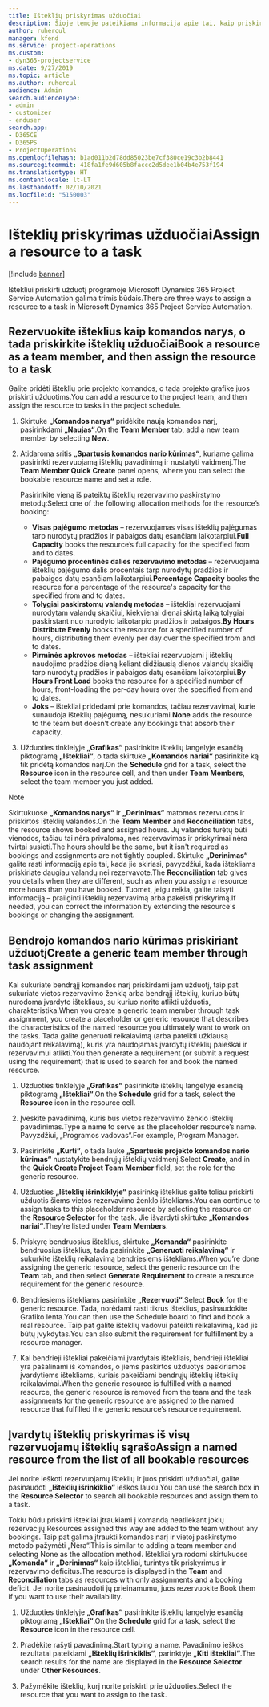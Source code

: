 ```yaml
---
title: Išteklių priskyrimas užduočiai
description: Šioje temoje pateikiama informacija apie tai, kaip priskirti išteklius užduotims.
author: ruhercul
manager: kfend
ms.service: project-operations
ms.custom:
- dyn365-projectservice
ms.date: 9/27/2019
ms.topic: article
ms.author: ruhercul
audience: Admin
search.audienceType:
- admin
- customizer
- enduser
search.app:
- D365CE
- D365PS
- ProjectOperations
ms.openlocfilehash: b1ad011b2d78dd85023be7cf380ce19c3b2b8441
ms.sourcegitcommit: 418fa1fe9d605b8faccc2d5dee1b04b4e753f194
ms.translationtype: HT
ms.contentlocale: lt-LT
ms.lasthandoff: 02/10/2021
ms.locfileid: "5150003"
---
```

# <a name="assign-a-resource-to-a-task"></a><span data-ttu-id="ec821-103">Išteklių priskyrimas užduočiai</span><span class="sxs-lookup"><span data-stu-id="ec821-103">Assign a resource to a task</span></span>

[!include [banner](../includes/psa-now-project-operations.md)]

<span data-ttu-id="ec821-104">Ištekliui priskirti užduotį programoje Microsoft Dynamics 365 Project Service Automation galima trimis būdais.</span><span class="sxs-lookup"><span data-stu-id="ec821-104">There are three ways to assign a resource to a task in Microsoft Dynamics 365 Project Service Automation.</span></span>

## <a name="book-a-resource-as-a-team-member-and-then-assign-the-resource-to-a-task"></a><span data-ttu-id="ec821-105">Rezervuokite išteklius kaip komandos narys, o tada priskirkite išteklių užduočiai</span><span class="sxs-lookup"><span data-stu-id="ec821-105">Book a resource as a team member, and then assign the resource to a task</span></span>

<span data-ttu-id="ec821-106">Galite pridėti išteklių prie projekto komandos, o tada projekto grafike juos priskirti užduotims.</span><span class="sxs-lookup"><span data-stu-id="ec821-106">You can add a resource to the project team, and then assign the resource to tasks in the project schedule.</span></span>

1. <span data-ttu-id="ec821-107">Skirtuke **„Komandos narys“** pridėkite naują komandos narį, pasirinkdami **„Naujas“**.</span><span class="sxs-lookup"><span data-stu-id="ec821-107">On the **Team Member** tab, add a new team member by selecting **New**.</span></span> 

2. <span data-ttu-id="ec821-108">Atidaroma sritis **„Spartusis komandos nario kūrimas“**, kuriame galima pasirinkti rezervuojamą išteklių pavadinimą ir nustatyti vaidmenį.</span><span class="sxs-lookup"><span data-stu-id="ec821-108">The **Team Member Quick Create** panel opens, where you can select the bookable resource name and set a role.</span></span> 

    <span data-ttu-id="ec821-109">Pasirinkite vieną iš pateiktų išteklių rezervavimo paskirstymo metodų:</span><span class="sxs-lookup"><span data-stu-id="ec821-109">Select one of the following allocation methods for the resource’s booking:</span></span>

    - <span data-ttu-id="ec821-110">**Visas pajėgumo metodas** – rezervuojamas visas išteklių pajėgumas tarp nurodytų pradžios ir pabaigos datų esančiam laikotarpiui.</span><span class="sxs-lookup"><span data-stu-id="ec821-110">**Full Capacity** books the resource’s full capacity for the specified from and to dates.</span></span>
    - <span data-ttu-id="ec821-111">**Pajėgumo procentinės dalies rezervavimo metodas** – rezervuojama išteklių pajėgumo dalis procentais tarp nurodytų pradžios ir pabaigos datų esančiam laikotarpiui.</span><span class="sxs-lookup"><span data-stu-id="ec821-111">**Percentage Capacity** books the resource for a percentage of the resource's capacity for the specified from and to dates.</span></span>
    - <span data-ttu-id="ec821-112">**Tolygiai paskirstomų valandų metodas** – ištekliai rezervuojami nurodytam valandų skaičiui, kiekvienai dienai skirtą laiką tolygiai paskirstant nuo nurodyto laikotarpio pradžios ir pabaigos.</span><span class="sxs-lookup"><span data-stu-id="ec821-112">**By Hours Distribute Evenly** books the resource for a specified number of hours, distributing them evenly per day over the specified from and to dates.</span></span>
    - <span data-ttu-id="ec821-113">**Pirminės apkrovos metodas** – ištekliai rezervuojami į išteklių naudojimo pradžios dieną keliant didžiausią dienos valandų skaičių tarp nurodytų pradžios ir pabaigos datų esančiam laikotarpiui.</span><span class="sxs-lookup"><span data-stu-id="ec821-113">**By Hours Front Load** books the resource for a specified number of hours, front-loading the per-day hours over the specified from and to dates.</span></span>
    - <span data-ttu-id="ec821-114">**Joks** – ištekliai pridedami prie komandos, tačiau rezervavimai, kurie sunaudoja išteklių pajėgumą, nesukuriami.</span><span class="sxs-lookup"><span data-stu-id="ec821-114">**None** adds the resource to the team but doesn’t create any bookings that absorb their capacity.</span></span>

3. <span data-ttu-id="ec821-115">Užduoties tinklelyje **„Grafikas“** pasirinkite išteklių langelyje esančią piktogramą **„Ištekliai“**, o tada skirtuke **„Komandos nariai“** pasirinkite ką tik pridėtą komandos narį.</span><span class="sxs-lookup"><span data-stu-id="ec821-115">On the **Schedule** grid for a task, select the **Resource** icon in the resource cell, and then under **Team Members**, select the team member you just added.</span></span> 

> [!NOTE]
> <span data-ttu-id="ec821-116">Skirtukuose **„Komandos narys“** ir **„Derinimas“** matomos rezervuotos ir priskirtos išteklių valandos.</span><span class="sxs-lookup"><span data-stu-id="ec821-116">On the **Team Member** and **Reconciliation** tabs, the resource shows booked and assigned hours.</span></span> <span data-ttu-id="ec821-117">Jų valandos turėtų būti vienodos, tačiau tai nėra privaloma, nes rezervavimas ir priskyrimai nėra tvirtai susieti.</span><span class="sxs-lookup"><span data-stu-id="ec821-117">The hours should be the same, but it isn't required as bookings and assignments are not tightly coupled.</span></span> <span data-ttu-id="ec821-118">Skirtuke **„Derinimas“** galite rasti informaciją apie tai, kada jie skiriasi, pavyzdžiui, kada ištekliams priskiriate daugiau valandų nei rezervavote.</span><span class="sxs-lookup"><span data-stu-id="ec821-118">The **Reconciliation** tab gives you details when they are different, such as when you assign a resource more hours than you have booked.</span></span> <span data-ttu-id="ec821-119">Tuomet, jeigu reikia, galite taisyti informaciją – prailginti išteklių rezervavimą arba pakeisti priskyrimą.</span><span class="sxs-lookup"><span data-stu-id="ec821-119">If needed, you can correct the information by extending the resource's bookings or changing the assignment.</span></span>

## <a name="create-a-generic-team-member-through-task-assignment"></a><span data-ttu-id="ec821-120">Bendrojo komandos nario kūrimas priskiriant užduotį</span><span class="sxs-lookup"><span data-stu-id="ec821-120">Create a generic team member through task assignment</span></span>

<span data-ttu-id="ec821-121">Kai sukuriate bendrąjį komandos narį priskirdami jam užduotį, taip pat sukuriate vietos rezervavimo ženklą arba bendrąjį išteklių, kuriuo būtų nurodoma įvardyto ištekliaus, su kuriuo norite atlikti užduotis, charakteristika.</span><span class="sxs-lookup"><span data-stu-id="ec821-121">When you create a generic team member through task assignment, you create a placeholder or generic resource that describes the characteristics of the named resource you ultimately want to work on the tasks.</span></span> <span data-ttu-id="ec821-122">Tada galite generuoti reikalavimą (arba pateikti užklausą naudojant reikalavimą), kuris yra naudojamas įvardytų išteklių paieškai ir rezervavimui atlikti.</span><span class="sxs-lookup"><span data-stu-id="ec821-122">You then generate a requirement (or submit a request using the requirement) that is used to search for and book the named resource.</span></span>

1. <span data-ttu-id="ec821-123">Užduoties tinklelyje **„Grafikas“** pasirinkite išteklių langelyje esančią piktogramą **„Ištekliai“**.</span><span class="sxs-lookup"><span data-stu-id="ec821-123">On the **Schedule** grid for a task, select the **Resource** icon in the resource cell.</span></span>

2. <span data-ttu-id="ec821-124">Įveskite pavadinimą, kuris bus vietos rezervavimo ženklo išteklių pavadinimas.</span><span class="sxs-lookup"><span data-stu-id="ec821-124">Type a name to serve as the placeholder resource’s name.</span></span> <span data-ttu-id="ec821-125">Pavyzdžiui, „Programos vadovas“.</span><span class="sxs-lookup"><span data-stu-id="ec821-125">For example, Program Manager.</span></span>

3. <span data-ttu-id="ec821-126">Pasirinkite **„Kurti“**, o tada lauke **„Spartusis projekto komandos nario kūrimas“** nustatykite bendrųjų išteklių vaidmenį.</span><span class="sxs-lookup"><span data-stu-id="ec821-126">Select **Create**, and in the **Quick Create Project Team Member** field, set the role for the generic resource.</span></span>

4. <span data-ttu-id="ec821-127">Užduoties **„Išteklių išrinkiklyje“** pasirinkę išteklius galite toliau priskirti užduotis šiems vietos rezervavimo ženklo ištekliams.</span><span class="sxs-lookup"><span data-stu-id="ec821-127">You can continue to assign tasks to this placeholder resource by selecting the resource on the **Resource Selector** for the task.</span></span> <span data-ttu-id="ec821-128">Jie išvardyti skirtuke **„Komandos nariai“**.</span><span class="sxs-lookup"><span data-stu-id="ec821-128">They’re listed under **Team Members**.</span></span>

5. <span data-ttu-id="ec821-129">Priskyrę bendruosius išteklius, skirtuke **„Komanda“** pasirinkite bendruosius išteklius, tada pasirinkite **„Generuoti reikalavimą“** ir sukurkite išteklių reikalavimą bendriesiems ištekliams.</span><span class="sxs-lookup"><span data-stu-id="ec821-129">When you’re done assigning the generic resource, select the generic resource on the **Team** tab, and then select **Generate Requirement** to create a resource requirement for the generic resource.</span></span>

6. <span data-ttu-id="ec821-130">Bendriesiems ištekliams pasirinkite **„Rezervuoti“**.</span><span class="sxs-lookup"><span data-stu-id="ec821-130">Select **Book** for the generic resource.</span></span> <span data-ttu-id="ec821-131">Tada, norėdami rasti tikrus išteklius, pasinaudokite Grafiko lenta.</span><span class="sxs-lookup"><span data-stu-id="ec821-131">You can then use the Schedule board to find and book a real resource.</span></span> <span data-ttu-id="ec821-132">Taip pat galite išteklių vadovui pateikti reikalavimą, kad jis būtų įvykdytas.</span><span class="sxs-lookup"><span data-stu-id="ec821-132">You can also submit the requirement for fulfillment by a resource manager.</span></span>

7. <span data-ttu-id="ec821-133">Kai bendrieji ištekliai pakeičiami įvardytais ištekliais, bendrieji ištekliai yra pašalinami iš komandos, o jiems paskirtos užduotys paskiriamos įvardytiems ištekliams, kuriais pakeičiami bendrųjų išteklių išteklių reikalavimai.</span><span class="sxs-lookup"><span data-stu-id="ec821-133">When the generic resource is fulfilled with a named resource, the generic resource is removed from the team and the task assignments for the generic resource are assigned to the named resource that fulfilled the generic resource’s resource requirement.</span></span>

## <a name="assign-a-named-resource-from-the-list-of-all-bookable-resources"></a><span data-ttu-id="ec821-134">Įvardytų išteklių priskyrimas iš visų rezervuojamų išteklių sąrašo</span><span class="sxs-lookup"><span data-stu-id="ec821-134">Assign a named resource from the list of all bookable resources</span></span>

<span data-ttu-id="ec821-135">Jei norite ieškoti rezervuojamų išteklių ir juos priskirti užduočiai, galite pasinaudoti **„Išteklių išrinkiklio“** ieškos lauku.</span><span class="sxs-lookup"><span data-stu-id="ec821-135">You can use the search box in the **Resource Selector** to search all bookable resources and assign them to a task.</span></span>

<span data-ttu-id="ec821-136">Tokiu būdu priskirti ištekliai įtraukiami į komandą neatliekant jokių rezervacijų.</span><span class="sxs-lookup"><span data-stu-id="ec821-136">Resources assigned this way are added to the team without any bookings.</span></span> <span data-ttu-id="ec821-137">Taip pat galima įtraukti komandos narį ir vietoj paskirstymo metodo pažymėti „Nėra“.</span><span class="sxs-lookup"><span data-stu-id="ec821-137">This is similar to adding a team member and selecting None as the allocation method.</span></span> <span data-ttu-id="ec821-138">Ištekliai yra rodomi skirtukuose **„Komanda“** ir **„Derinimas“** kaip ištekliai, turintys tik priskyrimus ir rezervavimo deficitus.</span><span class="sxs-lookup"><span data-stu-id="ec821-138">The resource is displayed in the **Team** and **Reconciliation** tabs as resources with only assignments and a booking deficit.</span></span> <span data-ttu-id="ec821-139">Jei norite pasinaudoti jų prieinamumu, juos rezervuokite.</span><span class="sxs-lookup"><span data-stu-id="ec821-139">Book them if you want to use their availability.</span></span>

1. <span data-ttu-id="ec821-140">Užduoties tinklelyje **„Grafikas“** pasirinkite išteklių langelyje esančią piktogramą **„Ištekliai“**.</span><span class="sxs-lookup"><span data-stu-id="ec821-140">On the **Schedule** grid for a task, select the **Resource** icon in the resource cell.</span></span>

2. <span data-ttu-id="ec821-141">Pradėkite rašyti pavadinimą.</span><span class="sxs-lookup"><span data-stu-id="ec821-141">Start typing a name.</span></span> <span data-ttu-id="ec821-142">Pavadinimo ieškos rezultatai pateikiami **„Išteklių išrinkiklis“**, parinktyje **„Kiti ištekliai“**.</span><span class="sxs-lookup"><span data-stu-id="ec821-142">The search results for the name are displayed in the **Resource Selector** under **Other Resources**.</span></span>

3. <span data-ttu-id="ec821-143">Pažymėkite išteklių, kurį norite priskirti prie užduoties.</span><span class="sxs-lookup"><span data-stu-id="ec821-143">Select the resource that you want to assign to the task.</span></span>

